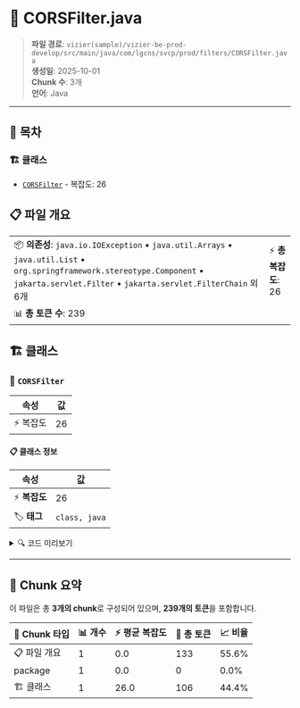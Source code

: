 # 📄 CORSFilter.java

> **파일 경로**: `vizier(sample)/vizier-be-prod-develop/src/main/java/com/lgcns/svcp/prod/filters/CORSFilter.java`  
> **생성일**: 2025-10-01  
> **Chunk 수**: 3개  
> **언어**: Java
---

## 📑 목차

### 🏗️ 클래스
- [`CORSFilter`](#class-corsfilter) - 복잡도: 26

## 📋 파일 개요

| | |
|--|--|
| 📦 **의존성**: `java.io.IOException` • `java.util.Arrays` • `java.util.List` • `org.springframework.stereotype.Component` • `jakarta.servlet.Filter` • `jakarta.servlet.FilterChain` 외 6개 | ⚡ **총 복잡도**: 26 |
| 📊 **총 토큰 수**: 239 |  |



## 🏗️ 클래스

### <a id="class-corsfilter"></a>🎯 `CORSFilter`

| 속성 | 값 |
|------|----|
| ⚡ 복잡도 | 26 |



#### 📋 클래스 정보

| 속성 | 값 |
|------|----|
| ⚡ **복잡도** | 26 || 📍 **라인 범위** | 20-20 |
| 🏷️ **태그** | `class, java` |

<details>
<summary>🔍 코드 미리보기</summary>

```java
public class CORSFilter implements Filter{
	public static final List<String> ALLOWED_ORIGINS = Arrays.asList(
			"http://localhost:5173", //로컬,
			"http://localhost:5174", //로컬,
			"dev-service-billing-797985966.ap-northeast-2.elb.amazonaws.com", // SBUI 도메인
			"http://10.63.166.299:5173" // 제 3자 테스트를 위한 도메인
			);

	@Override
	public void doFilter(ServletRequest req, ServletResponse res, FilterChain chain) throws IOException, ServletException {
		HttpServletRequest request = (HttpServletRequest) req;
		HttpServletResponse response = (HttpServletResponse) res;

		// CORS 설정
		String origin = request.getHeader("Origin");
        if (ALLOWED_ORIGINS.contains(origin)) {
			response.setHeader("Access-Control-Allow-Origin", origin);
			response.setHeader("Access-Control-Allow-Methods", "GET, POS...
```

**Chunk 정보**
- 🆔 **ID**: `229e3cffe43c`
- 📍 **라인**: 20-20
- 📊 **토큰**: 106
- 🏷️ **태그**: `class, java`

</details>

---





## 🧩 Chunk 요약

이 파일은 총 **3개의 chunk**로 구성되어 있으며, **239개의 토큰**을 포함합니다.

| 🧩 Chunk 타입 | 📊 개수 | ⚡ 평균 복잡도 | 📝 총 토큰 | 📈 비율 |
|---------------|--------|-------------|----------|--------|
| 📋 파일 개요 | 1 | 0.0 | 133 | 55.6% |
| package | 1 | 0.0 | 0 | 0.0% |
| 🏗️ 클래스 | 1 | 26.0 | 106 | 44.4% |

